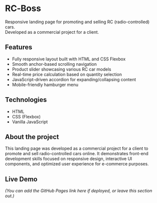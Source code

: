 # RC‑Boss

Responsive landing page for promoting and selling RC (radio-controlled) cars.  
Developed as a commercial project for a client.

## Features

- Fully responsive layout built with HTML and CSS Flexbox
- Smooth anchor-based scrolling navigation
- Product slider showcasing various RC car models
- Real-time price calculation based on quantity selection
- JavaScript-driven accordion for expanding/collapsing content
- Mobile-friendly hamburger menu

## Technologies

- HTML
- CSS (Flexbox)
- Vanilla JavaScript

## About the project

This landing page was developed as a commercial project for a client to promote and sell radio-controlled cars online. It demonstrates front-end development skills focused on responsive design, interactive UI components, and optimized user experience for e-commerce purposes.

## Live Demo

*(You can add the GitHub Pages link here if deployed, or leave this section out.)*
